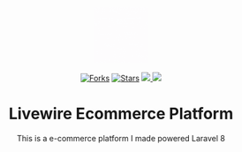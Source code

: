 <p align="center">
	<img src="Livecommerce.gif" style="width: 20%"/>
</p>

<p align="center">
     <a href="https://github.com/LfJohnVo/Livecommerce/fork">
        <img src="https://img.shields.io/github/forks/LfJohnVo/Livecommerce.svg?style=social&label=Fork"
            alt="Forks"></a>
    <a href="https://github.com/LfJohnVo/Livecommerce/stargazers">
        <img src="https://img.shields.io/github/stars/LfJohnVo/Livecommerce.svg?style=social&label=Stars"
            alt="Stars"></a>
    <a href="https://travis-ci.org/LfJohnVo/Livecommerce">
        <img src="https://travis-ci.org/LfJohnVo/Livecommerce.svg?branch=main"/>
    </a>
    <a href="https://github.com/LfJohnVo/Livecommerce/blob/main/License.md">
            <img src="https://img.shields.io/badge/license-MIT-blue.svg?style=flat-square"/>
        </a>
</p>


<h1 align="center"> Livewire Ecommerce Platform</h1>

<p align="center">This is a e-commerce platform I made powered Laravel 8</p>
